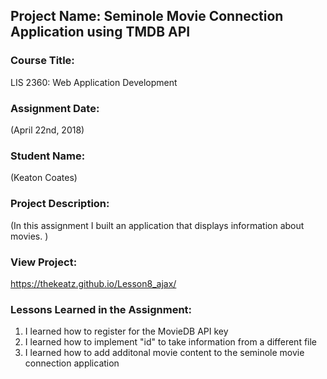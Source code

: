 ## Project Name:  Seminole Movie Connection Application using TMDB API

### Course Title:
LIS 2360:  Web Application Development

### Assignment Date:  
(April 22nd, 2018)

### Student Name:  
(Keaton Coates)

### Project Description:
(In this assignment I built an application that displays information about movies. )

### View Project:
https://thekeatz.github.io/Lesson8_ajax/


### Lessons Learned in the Assignment:
1. I learned how to register for the MovieDB API key
2. I learned how to implement "id" to take information from a different file
3. I learned how to add additonal movie content to the seminole movie connection application 
